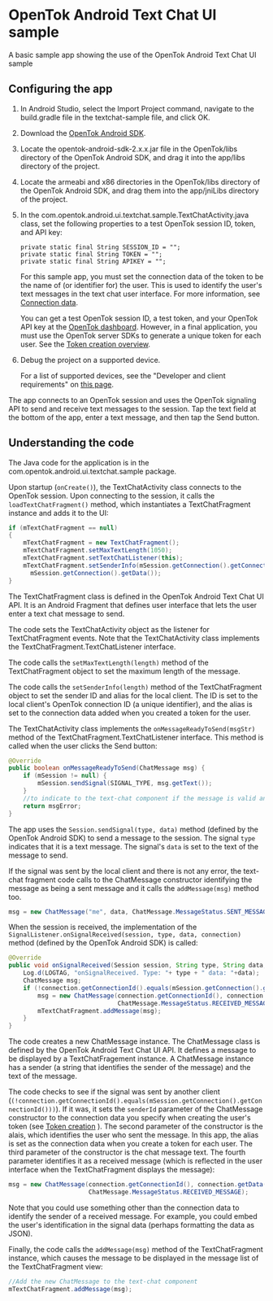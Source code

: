 OpenTok Android Text Chat UI sample
===================================
A basic sample app showing the use of the OpenTok Android Text Chat UI sample

## Configuring the app

1. In Android Studio, select the Import Project command, navigate to
   the build.gradle file in the textchat-sample file, and click OK.

2. Download the [OpenTok Android SDK](https://tokbox.com/opentok/libraries/client/android/).

3. Locate the opentok-android-sdk-2.x.x.jar file in the OpenTok/libs directory of the OpenTok
   Android SDK, and drag it into the app/libs directory of the project.

4. Locate the armeabi and x86 directories in the OpenTok/libs directory of the OpenTok
   Android SDK, and drag them into the app/jniLibs directory of the project.

5. In the com.opentok.android.ui.textchat.sample.TextChatActivity.java class, set the following
   properties to a test OpenTok session ID, token, and API key:

   ```
   private static final String SESSION_ID = "";
   private static final String TOKEN = "";
   private static final String APIKEY = "";
   ```

   For this sample app, you must set the connection data of the token to be the name of
   (or identifier for) the user. This is used to identify the user's text messages
   in the text chat user interface. For more information, see
   [Connection data](https://tokbox.com/developer/guides/create-token/#connection-data).


   You can get a test OpenTok session ID, a test token, and your OpenTok API key at the
   [OpenTok dashboard](https://dashboard.tokbox.com/). However, in a final application,
   you must use the OpenTok server SDKs to generate a unique token for each user. See
   the [Token creation overview](https://tokbox.com/developer/guides/create-token/).

6. Debug the project on a supported device.

   For a list of supported devices, see the "Developer and client requirements"
   on [this page](https://tokbox.com/developer/sdks/android/).

The app connects to an OpenTok session and uses the OpenTok signaling API to send and
receive text messages to the session. Tap the text field at the bottom of the app,
enter a text message, and then tap the Send button.

## Understanding the code

The Java code for the application is in the com.opentok.android.ui.textchat.sample package.

Upon startup (`onCreate()`), the TextChatActivity class connects to the OpenTok session.
Upon connecting to the session, it calls the `loadTextChatFragment()` method, which
instantiates a TextChatFragment instance and adds it to the UI:

```java
if (mTextChatFragment == null)
{
    mTextChatFragment = new TextChatFragment();
    mTextChatFragment.setMaxTextLength(1050);
    mTextChatFragment.setTextChatListener(this);
    mTextChatFragment.setSenderInfo(mSession.getConnection().getConnectionId(),
      mSession.getConnection().getData());
}
```

The TextChatFragment class is defined in the OpenTok Android Text Chat UI API. It is an
Android Fragment that defines user interface that lets the user enter a text chat message to send.

The code sets the TextChatActivity object as the listener for TextChatFragment events.
Note that the TextChatActivity class implements the TextChatFragment.TextChatListener
interface.

The code calls the `setMaxTextLength(length)` method of the TextChatFragment object to
set the maximum length of the message.

The code calls the `setSenderInfo(length)` method of the TextChatFragment object to
set the sender ID and alias for the local client. The ID is set to the local client's
OpenTok connection ID (a unique identifier), and the alias is set to the connection data
added when you created a token for the user.

The TextChatActivity class implements the `onMessageReadyToSend(msgStr)` method of the
TextChatFragment.TextChatListener interface. This method is called when the user clicks the
Send button:

```java
@Override
public boolean onMessageReadyToSend(ChatMessage msg) {
    if (mSession != null) {
        mSession.sendSignal(SIGNAL_TYPE, msg.getText());
    }
    //to indicate to the text-chat component if the message is valid and it is ready to be sent
    return msgError;
}
```

The app uses the `Session.sendSignal(type, data)` method (defined by the OpenTok
Android SDK) to send a message to the session. The signal `type` indicates that it is
a text message. The signal's `data` is set to the text of the message to send.

If the signal was sent by the local client and there is not any error, the text-chat fragment code calls to the ChatMessage constructor
identifying the message as being a sent message and it calls the `addMessage(msg)` method too.

```java
msg = new ChatMessage("me", data, ChatMessage.MessageStatus.SENT_MESSAGE);
```


When the session is received, the implementation of the
`SignalListener.onSignalReceived(session, type, data, connection)` method (defined by the OpenTok
Android SDK) is called:

```java
@Override
public void onSignalReceived(Session session, String type, String data, Connection connection) {
    Log.d(LOGTAG, "onSignalReceived. Type: "+ type + " data: "+data);
    ChatMessage msg;
    if (!connection.getConnectionId().equals(mSession.getConnection().getConnectionId())) {
        msg = new ChatMessage(connection.getConnectionId(), connection.getData(), data,
                              ChatMessage.MessageStatus.RECEIVED_MESSAGE);
        mTextChatFragment.addMessage(msg);
    }
}
```

The code creates a new ChatMessage instance. The ChatMessage class is defined by the
OpenTok Android Text Chat UI API. It defines a message to be displayed by a
TextChatFragement instance. A ChatMessage instance has a sender (a string that identifies
the sender of the message) and the text of the message.

The code checks to see if the signal was sent by another client
(`(!connection.getConnectionId().equals(mSession.getConnection().getConnectionId()))`).
If it was, it sets the `senderId` parameter of the ChatMessage constructor to the connection
data you specify when creating the user's token (see
[Token creation](https://tokbox.com/developer/guides/create-token/) ). The second parameter of
the constructor is the alais, which identifies the user who sent the message. In this app, the
alias is set as the connection data when you create a token for each user. The third parameter of 
the constructor is the chat message text. The fourth parameter identifies it as a received message
(which is reflected in the user interface when the TextChatFragment displays the message):

```java
msg = new ChatMessage(connection.getConnectionId(), connection.getData(), data,
                      ChatMessage.MessageStatus.RECEIVED_MESSAGE);
```

Note that you could use something other than the connection data to identify the sender
of a received message. For example, you could embed the user's identification in the
signal data (perhaps formatting the data as JSON).

Finally, the code calls the `addMessage(msg)` method of the TextChatFragment instance,
which causes the message to be displayed in the message list of the TextChatFragment view:

```java
//Add the new ChatMessage to the text-chat component
mTextChatFragment.addMessage(msg);
```
